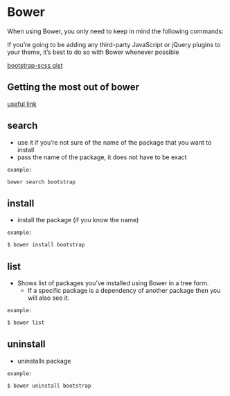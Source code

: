 # Bower
When using Bower, you only need to keep in mind the following commands:

If you’re going to be adding any third-party JavaScript or jQuery plugins to your theme, it’s best to do so with Bower whenever possible

[bootstrap-scss gist](https://gist.github.com/retlehs/87fa0e3493db59393c5a#file-bower-json-L19-L57)

## Getting the most out of bower
[useful link](http://twin.github.io/getting-the-most-out-of-bower/)

## search
* use it if you’re not sure of the name of the package that you want to install
* pass the name of the package, it does not have to be exact

`example:`

```bash
bower search bootstrap
```

## install
* install the package (if you know the name)

`example:`

```bash
$ bower install bootstrap
```

## list
* Shows list of packages you’ve installed using Bower in a tree form. 
    - If a specific package is a dependency of another package then you will also see it.

`example:`

```bash
$ bower list
```

## uninstall
* uninstalls package

`example:`

```bash
$ bower uninstall bootstrap
```



